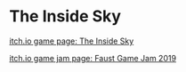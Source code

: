 # The Inside Sky

[itch.io game page: The Inside Sky](https://bcatw.itch.io/the-inside-sky)

[itch.io game jam page: Faust Game Jam 2019](https://itch.io/jam/faust-game-jam-2019)
